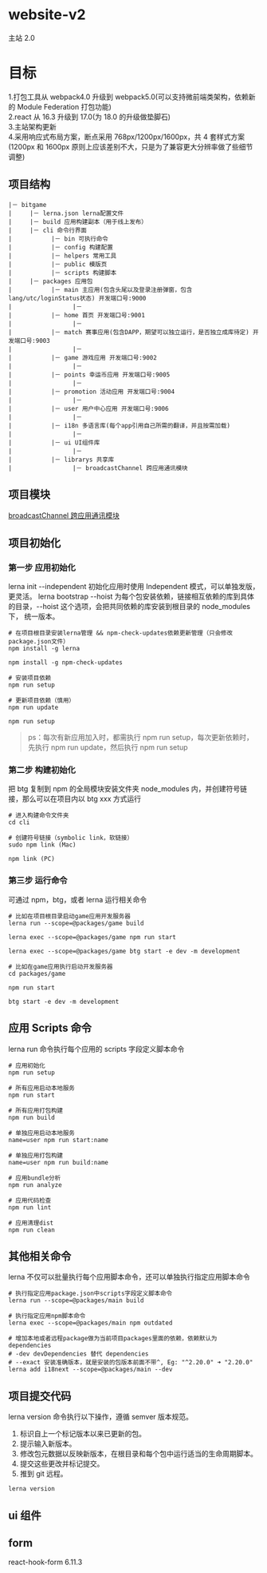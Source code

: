 # website-v2

主站 2.0

# 目标

1.打包工具从 webpack4.0 升级到 webpack5.0(可以支持微前端类架构，依赖新的 Module Federation 打包功能)  
2.react 从 16.3 升级到 17.0(为 18.0 的升级做垫脚石)  
3.主站架构更新  
4.采用响应式布局方案，断点采用 768px/1200px/1600px，共 4 套样式方案(1200px 和 1600px 原则上应该差别不大，只是为了兼容更大分辨率做了些细节调整)

## 项目结构

```
|－ bitgame
|     |－ lerna.json lerna配置文件
|     |－ build 应用构建副本（用于线上发布）
|     |－ cli 命令行界面
|           |－ bin 可执行命令
|           |－ config 构建配置
|           |－ helpers 常用工具
|           |－ public 模版页
|           |－ scripts 构建脚本
|     |－ packages 应用包
|           |－ main 主应用(包含头尾以及登录注册弹窗，包含lang/utc/loginStatus状态) 开发端口号:9000
|                 |－
|           |－ home 首页 开发端口号:9001
|                 |－
|           |－ match 赛事应用(包含DAPP，期望可以独立运行，是否独立成库待定) 开发端口号:9003
|                 |－
|           |－ game 游戏应用 开发端口号:9002
|                 |－
|           |－ points 幸运币应用 开发端口号:9005
|                 |－
|           |－ promotion 活动应用 开发端口号:9004
|                 |－
|           |－ user 用户中心应用 开发端口号:9006
|                 |－
|           |－ i18n 多语言库(每个app引用自己所需的翻译，并且按需加载)
|                 |－
|           |－ ui UI组件库
|                 |－
|           |－ librarys 共享库
|                 |－ broadcastChannel 跨应用通讯模块
```

## 项目模块
[broadcastChannel 跨应用通讯模块](./packages/librarys/broadcastChannel/README.md)

## 项目初始化

### 第一步 应用初始化

lerna init --independent 初始化应用时使用 Independent 模式，可以单独发版，更灵活。
lerna bootstrap --hoist 为每个包安装依赖，链接相互依赖的库到具体的目录，--hoist 这个选项，会把共同依赖的库安装到根目录的 node_modules 下， 统一版本。

```
# 在项目根目录安装lerna管理 && npm-check-updates依赖更新管理（只会修改package.json文件）
npm install -g lerna

npm install -g npm-check-updates

# 安装项目依赖
npm run setup

# 更新项目依赖（慎用）
npm run update

npm run setup
```

> ps：每次有新应用加入时，都需执行 npm run setup，每次更新依赖时，先执行 npm run update，然后执行 npm run setup

### 第二步 构建初始化

把 btg 复制到 npm 的全局模块安装文件夹 node_modules 内，并创建符号链接，那么可以在项目内以 btg xxx 方式运行

```
# 进入构建命令文件夹
cd cli

# 创建符号链接（symbolic link，软链接）
sudo npm link (Mac)

npm link (PC)
```

### 第三步 运行命令

可通过 npm，btg，或者 lerna 运行相关命令

```
# 比如在项目根目录启动game应用开发服务器
lerna run --scope=@packages/game build

lerna exec --scope=@packages/game npm run start

lerna exec --scope=@packages/game btg start -e dev -m development

# 比如在game应用执行启动开发服务器
cd packages/game

npm run start

btg start -e dev -m development
```

## 应用 Scripts 命令

lerna run 命令执行每个应用的 scripts 字段定义脚本命令

```
# 应用初始化
npm run setup

# 所有应用启动本地服务
npm run start

# 所有应用打包构建
npm run build

# 单独应用启动本地服务
name=user npm run start:name

# 单独应用打包构建
name=user npm run build:name

# 应用bundle分析
npm run analyze

# 应用代码检查
npm run lint

# 应用清理dist
npm run clean
```

## 其他相关命令

lerna 不仅可以批量执行每个应用脚本命令，还可以单独执行指定应用脚本命令

```
# 执行指定应用package.json中scripts字段定义脚本命令
lerna run --scope=@packages/main build

# 执行指定应用npm脚本命令
lerna exec --scope=@packages/main npm outdated

# 增加本地或者远程package做为当前项目packages里面的依赖，依赖默认为dependencies
# -dev devDependencies 替代 dependencies
# --exact 安装准确版本，就是安装的包版本前面不带^, Eg: "^2.20.0" ➜ "2.20.0"
lerna add i18next --scope=@packages/main --dev
```

## 项目提交代码

lerna version 命令执行以下操作，遵循 semver 版本规范。

1. 标识自上一个标记版本以来已更新的包。
2. 提示输入新版本。
3. 修改包元数据以反映新版本，在根目录和每个包中运行适当的生命周期脚本。
4. 提交这些更改并标记提交。
5. 推到 git 远程。

```
lerna version
```

## ui 组件

## form

react-hook-form 6.11.3
